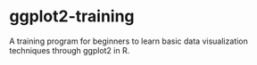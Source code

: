 # ggplot2-training
A training program for beginners to learn basic data visualization techniques through ggplot2 in R.

